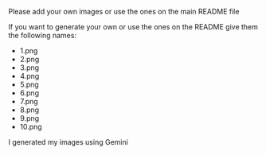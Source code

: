 Please add your own images or use the ones on the main README file

If you want to generate your own or use the ones on the README give them the following names:

* 1.png
* 2.png
* 3.png
* 4.png
* 5.png
* 6.png
* 7.png
* 8.png
* 9.png
* 10.png

I generated my images using Gemini
